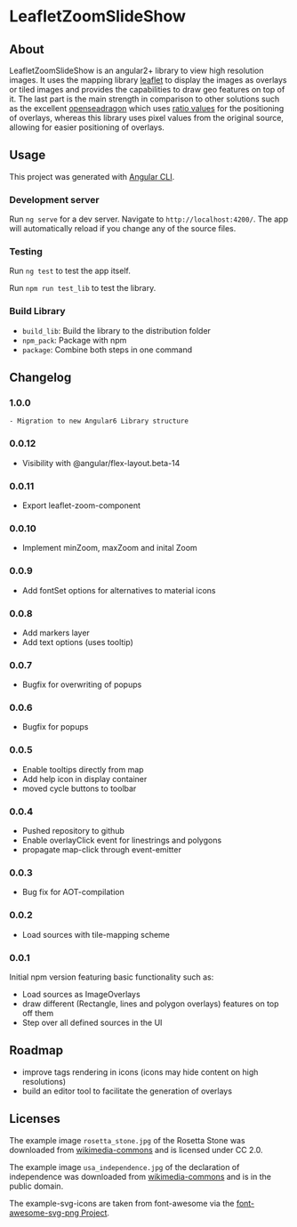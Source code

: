 # LeafletZoomSlideShow

## About

LeafletZoomSlideShow is an angular2+ library to view high resolution images.
It uses the mapping library [leaflet](http://leafletjs.com/) to display the
images as overlays or tiled images and provides the capabilities to draw
geo features on top of it. The last part is the main strength in comparison
to other solutions such as the excellent
[openseadragon](https://github.com/openseadragon/openseadragon) which uses
[ratio values](http://openseadragon.github.io/examples/ui-overlays/) for the positioning of overlays, whereas this library
uses pixel values from the original source, allowing for easier positioning
of overlays.



## Usage

This project was generated with [Angular CLI](https://github.com/angular/angular-cli).

### Development server

Run `ng serve` for a dev server. Navigate to `http://localhost:4200/`. The app will automatically reload if you change any of the source files.

### Testing 

Run `ng test` to test the app itself. 

Run `npm run test_lib` to test the library. 

### Build Library

  - `build_lib`: Build the library to the distribution folder
  - `npm_pack`: Package with npm
  - `package`: Combine both steps in one command

## Changelog

### 1.0.0 

	- Migration to new Angular6 Library structure

### 0.0.12

  - Visibility with @angular/flex-layout.beta-14

### 0.0.11

  - Export leaflet-zoom-component

### 0.0.10

  - Implement minZoom, maxZoom and inital Zoom

### 0.0.9

  - Add fontSet options for alternatives to material icons

### 0.0.8

  - Add markers layer
  - Add text options (uses tooltip)

### 0.0.7

  - Bugfix for overwriting of popups

### 0.0.6

  - Bugfix for popups

### 0.0.5

  - Enable tooltips directly from map
  - Add help icon in display container
  - moved cycle buttons to toolbar

### 0.0.4

  - Pushed repository to github
  - Enable overlayClick event for linestrings and polygons
  - propagate map-click through event-emitter

### 0.0.3

  - Bug fix for AOT-compilation

### 0.0.2

  - Load sources with tile-mapping scheme  

### 0.0.1

Initial npm version featuring basic functionality such as:

  - Load sources as ImageOverlays
  - draw different (Rectangle, lines and polygon overlays) features on top off them
  - Step over all defined sources in the UI


## Roadmap

  - improve tags rendering in icons (icons may hide content on high
    resolutions)
  - build an editor tool to facilitate the generation of overlays

## Licenses

The example image `rosetta_stone.jpg` of the Rosetta Stone was downloaded from [wikimedia-commons](https://commons.wikimedia.org/wiki/File:Rosetta_Stone_%286488613003%29.jpg)
and is licensed under CC 2.0.

The example image `usa_independence.jpg` of the declaration of independence was downloaded from [wikimedia-commons](https://commons.wikimedia.org/wiki/File:United_States_Declaration_of_Independence.jpg)
and is in the public domain.

The example-svg-icons are taken from font-awesome via the
[font-awesome-svg-png Project](https://github.com/encharm/Font-Awesome-SVG-PNG).
